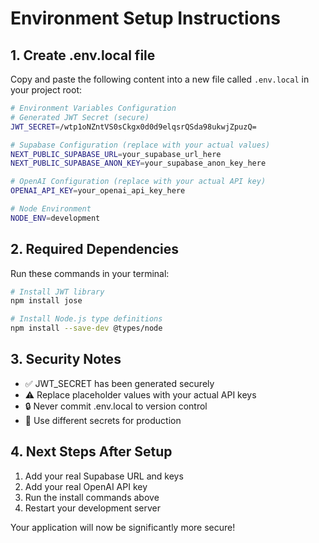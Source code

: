 # Environment Setup Instructions

## 1. Create .env.local file
Copy and paste the following content into a new file called `.env.local` in your project root:

```bash
# Environment Variables Configuration
# Generated JWT Secret (secure)
JWT_SECRET=/wtp1oNZntVS0sCkgx0d0d9elqsrQSda98ukwjZpuzQ=

# Supabase Configuration (replace with your actual values)
NEXT_PUBLIC_SUPABASE_URL=your_supabase_url_here
NEXT_PUBLIC_SUPABASE_ANON_KEY=your_supabase_anon_key_here

# OpenAI Configuration (replace with your actual API key)
OPENAI_API_KEY=your_openai_api_key_here

# Node Environment
NODE_ENV=development
```

## 2. Required Dependencies
Run these commands in your terminal:

```bash
# Install JWT library
npm install jose

# Install Node.js type definitions
npm install --save-dev @types/node
```

## 3. Security Notes
- ✅ JWT_SECRET has been generated securely
- ⚠️ Replace placeholder values with your actual API keys
- 🔒 Never commit .env.local to version control
- 🔄 Use different secrets for production

## 4. Next Steps After Setup
1. Add your real Supabase URL and keys
2. Add your real OpenAI API key
3. Run the install commands above
4. Restart your development server

Your application will now be significantly more secure!
